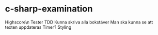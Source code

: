 # c-sharp-examination

Highscore\n
Tester TDD
Kunna skriva alla bokstäver
Man ska kunna se att texten uppdateras
Timer?
Styling
